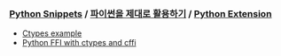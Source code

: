 ### [Python Snippets](../../contents.md) / [파이썬을 제대로 활용하기](../contents.md) / [Python Extension](contents.md)
- [Ctypes example](Ctypes%20example.md)
- [Python FFI with ctypes and cffi](Python%20FFI%20with%20ctypes%20and%20cffi.md)